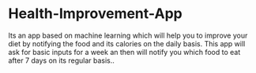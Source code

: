 # Health-Improvement-App
Its an app based on machine learning which will help you to improve your diet by notifying the food and its calories on the daily basis. This app will ask for basic inputs for a week an then will notify you which food to eat after 7 days on its regular basis..
